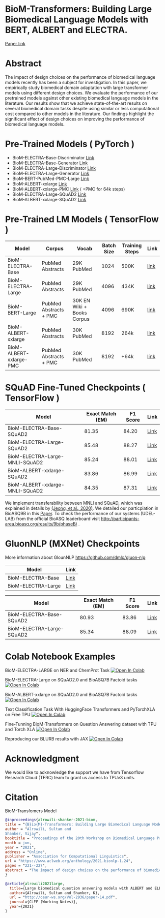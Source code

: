 # BioM-Transformers: Building Large Biomedical Language Models with BERT, ALBERT and ELECTRA. 

[Paper link](https://www.aclweb.org/anthology/2021.bionlp-1.24)

# Abstract

The impact of design choices on the performance
of biomedical language models recently
has been a subject for investigation. In
this paper, we empirically study biomedical
domain adaptation with large transformer models
using different design choices. We evaluate
the performance of our pretrained models
against other existing biomedical language
models in the literature. Our results show that
we achieve state-of-the-art results on several
biomedical domain tasks despite using similar
or less computational cost compared to other
models in the literature. Our findings highlight
the significant effect of design choices on
improving the performance of biomedical language
models.

# Pre-Trained Models ( PyTorch )

- BioM-ELECTRA-Base-Discriminator [Link](https://huggingface.co/sultan/BioM-ELECTRA-Base-Discriminator)
- BioM-ELECTRA-Base-Generator [Link](https://huggingface.co/sultan/BioM-ELECTRA-Base-Generator)
- BioM-ELECTRA-Large-Discriminator [Link](https://huggingface.co/sultan/BioM-ELECTRA-Large-Discriminator)
- BioM-ELECTRA-Large-Generator [Link](https://huggingface.co/sultan/BioM-ELECTRA-Large-Generator)
- BioM-BERT-PubMed-PMC-Large [Link](sultan/BioM-BERT-PubMed-PMC-Large)
- BioM-ALBERT-xxlarge [Link](https://huggingface.co/sultan/BioM-ALBERT-xxlarge)
- BioM-ALBERT-xxlarge-PMC [Link](https://huggingface.co/sultan/BioM-ALBERT-xxlarge-PMC) ( +PMC for 64k steps)
- BioM-ELECTRA-Large-SQuAD2 [Link](https://huggingface.co/sultan/BioM-ELECTRA-Large-SQuAD2)
- BioM-ALBERT-xxlarge-SQuAD2 [Link](https://huggingface.co/sultan/BioM-ALBERT-xxlarge-SQuAD2)


# Pre-Trained LM Models ( TensorFlow )
| Model | Corpus | Vocab | Batch Size | Training Steps | Link |
| --- | --- | --- | --- | ---  | --- |
| BioM-ELECTRA-Base | PubMed Abstracts | 29K PubMed  | 1024 | 500K |  [link](https://drive.google.com/file/d/1-DOBjAim8MHqWSoBPLOv6InYHvdXg6Ru/view?usp=sharing) |
| BioM-ELECTRA-Large | PubMed Abstracts | 29K PubMed  | 4096 | 434K |  [link](https://drive.google.com/file/d/1-60kzBf7X8Y5XiZPdNIQHql82zpOYEnE/view?usp=sharing) |
| BioM-BERT-Large | PubMed Abstracts + PMC | 30K EN Wiki + Books Corpus  | 4096 | 690K |  [link](https://drive.google.com/file/d/1-FxVP98uIPgBNamojahPiRBcyhoKVAwS/view?usp=sharing) 
| BioM-ALBERT-xxlarge | PubMed Abstracts | 30K PubMed | 8192 | 264k | [link](https://drive.google.com/file/d/1-ARTcFGuEj8X9FEUK8adCslsSHTCoPVR/view?usp=sharing) |
| BioM-ALBERT-xxlarge-PMC | PubMed Abstracts + PMC |30K  PubMed  | 8192 | +64k | [link](https://drive.google.com/file/d/1-8oS2Gv97wUFJE52YsCFCORk2ZX8KZNU/view?usp=sharing) |




# SQuAD Fine-Tuned Checkpoints ( TensorFlow )
| Model | Exact Match (EM) | F1 Score  |  Link |
| --- | --- | --- |--- |
| BioM-ELECTRA-Base-SQuAD2 |  81.35 | 84.20 |[Link](https://drive.google.com/file/d/1z0mNdYGVeg7NTBR7SZJvt3oZwLBwi7C4/view?usp=sharing)
| BioM-ELECTRA-Large-SQuAD2 | 85.48 | 88.27 | [Link](https://drive.google.com/file/d/1-KvvN-0tjkMmxCRbRGiuO5ln5KBjJ47e/view?usp=sharing)
| BioM-ELECTRA-Large-MNLI-SQuAD2 | 85.24 | 88.01 | [Link](https://drive.google.com/file/d/18bW62OWAAwH4Gyo1htwresD3RDSfBFeO/view?usp=sharing)
| BioM-ALBERT-xxlarge-SQuAD2 |  83.86 | 86.99 |[Link](https://drive.google.com/file/d/1-HHLPXIyPm_fXTNQ-CxnoSiDUx8KwkgP/view?usp=sharing/)
| BioM-ALBERT-xxlarge-MNLI-SQuAD2 |  84.35 | 87.31 | [Link](https://drive.google.com/file/d/1-G793O1JtFPAgQTJIg_nUG4Z_Q8Zt4Gw/view?usp=sharing)

We implement transferability between MNLI and SQuAD, which was explained in details by [(Jeong, et al., 2020)](https://arxiv.org/abs/2007.00217). We detailed our particpiation in BioASQ9B in this [Paper](http://ceur-ws.org/Vol-2936/paper-14.pdf). To check the performance of our systems (UDEL-LAB) from the official BioASQ leaderboard visit http://participants-area.bioasq.org/results/9b/phaseB/ .

# GluonNLP (MXNet) Checkpoints

More information about GlounNLP https://github.com/dmlc/gluon-nlp

| Model |  Link |
| --- | --- |
| BioM-ELECTRA-Base | [Link](https://drive.google.com/file/d/1kebW-CfKw31UkhpLP53h8UuLqzaIqpWl/view?usp=sharing)
| BioM-ELECTRA-Large |  [Link](https://drive.google.com/file/d/1u49i9H8fAh1m5DGTZwBZBaI-iQTLwB6b/view?usp=sharing)


| Model | Exact Match (EM) | F1 Score  | Link |
| --- | --- | --- |--- |
| BioM-ELECTRA-Base-SQuAD2 | 80.93 | 83.86 | [Link](https://drive.google.com/file/d/1XFEtCucddN66461ggdHfxCuevBhy1tCk/view?usp=sharing)
| BioM-ELECTRA-Large-SQuAD2 | 85.34 | 88.09 | [Link](https://drive.google.com/file/d/1EUlGKhsn8vpCzv3DXx1ckl8MX9_GpY2_/view?usp=sharing)



# Colab Notebook Examples


BioM-ELECTRA-LARGE on NER and ChemProt Task [![Open In Colab][COLAB]](https://colab.research.google.com/github/salrowili/BioM-Transformers/blob/main/examples/Example_of_NER_and_ChemProt_Task_on_TPU.ipynb)

BioM-ELECTRA-Large on SQuAD2.0 and BioASQ7B Factoid tasks [![Open In Colab][COLAB]](https://colab.research.google.com/github/salrowili/BioM-Transformers/blob/main/examples/Example_of_SQuAD2_0_and_BioASQ7B_tasks_with_BioM_ELECTRA_Large_on_TPU.ipynb)

BioM-ALBERT-xxlarge on SQuAD2.0 and BioASQ7B Factoid tasks [![Open In Colab][COLAB]](https://colab.research.google.com/github/salrowili/BioM-Transformers/blob/main/examples/Example_of_SQuAD2_0_and_BioASQ7B_tasks_with_BioM_ALBERT_xxlarge_on_TPU.ipynb)

Text Classification Task With HuggingFace Transformers and PyTorchXLA on Free TPU [![Open In Colab][COLAB]](https://colab.research.google.com/github/salrowili/BioM-Transformers/blob/main/examples/Fine_Tuning_Biomedical_Models_on_Text_Classification_Task_With_HuggingFace_Transformers_and_PyTorch_XLA.ipynb)

Fine-Tunning BioM-Transformers on Question Answering dataset with TPU and Torch XLA [![Open In Colab][COLAB]](https://github.com/salrowili/BioM-Transformers/blob/main/examples/Fine_Tuning_BioM_Transformers_on_SQuAD_on_TPU_with_PyTorch_XLA.ipynb)

Reproducing our BLURB results with JAX [![Open In Colab][COLAB]](https://github.com/salrowili/BioM-Transformers/blob/main/examples/BLURB_LeaderBoard_with_TPU_VM.ipynb)

# Acknowledgment

We would like to acknowledge the support we have from Tensorflow Research Cloud (TFRC) team to grant us access to TPUv3 units.


# Citation

BioM-Transfomers Model

```bibtex
@inproceedings{alrowili-shanker-2021-biom,
title = "{B}io{M}-Transformers: Building Large Biomedical Language Models with {BERT}, {ALBERT} and {ELECTRA}",
author = "Alrowili, Sultan and
Shanker, Vijay",
booktitle = "Proceedings of the 20th Workshop on Biomedical Language Processing",
month = jun,
year = "2021",
address = "Online",
publisher = "Association for Computational Linguistics",
url = "https://www.aclweb.org/anthology/2021.bionlp-1.24",
pages = "221--227",
abstract = "The impact of design choices on the performance of biomedical language models recently has been a subject for investigation. In this paper, we empirically study biomedical domain adaptation with large transformer models using different design choices. We evaluate the performance of our pretrained models against other existing biomedical language models in the literature. Our results show that we achieve state-of-the-art results on several biomedical domain tasks despite using similar or less computational cost compared to other models in the literature. Our findings highlight the significant effect of design choices on improving the performance of biomedical language models.",
}
```

```bibtex
@article{alrowili2021large,
  title={Large biomedical question answering models with ALBERT and ELECTRA},
  author={Alrowili, Sultan and Shanker, K},
  url = "http://ceur-ws.org/Vol-2936/paper-14.pdf",
  journal={CLEF (Working Notes)},
  year={2021}
}
```
[COLAB]: https://colab.research.google.com/assets/colab-badge.svg
